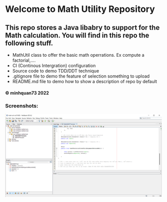 # Welcome to Math Utility Repository

## This repo stores a Java libabry to support for the Math calculation. You will find in this repo the following stuff.

*  MathUtil class to offer the basic math operrations. Ex compute a factorial,....
*  CI (Continous Intergration) configuration
*  Source code to demo TDD/DDT technique
*  .gitignore file to demo the feature of selection something to upload
*  README.md file to demo how to show a description of repo by default

#### © minhquan73 2022

### Screenshots:
![Source code of DDT/TTD using JUnit](https://github.com/minhquan73/math-util-se151005/blob/main/sceenshots/DDT_with_TDD_using_JUnit.png)